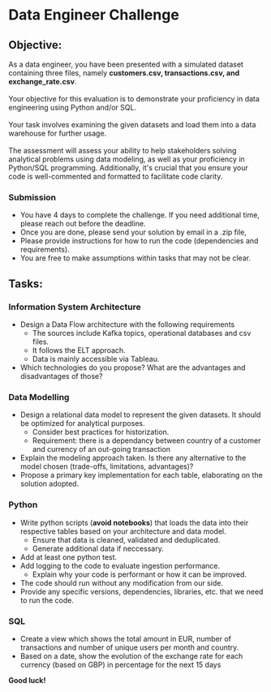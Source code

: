 # Data Engineer Challenge

## Objective:

As a data engineer, you have been presented with a simulated dataset containing three files, namely **customers.csv, transactions.csv, and exchange_rate.csv**.\
\
Your objective for this evaluation is to demonstrate your proficiency in data engineering using Python and/or SQL.\
\
Your task involves examining the given datasets and load them into a data warehouse for further usage.\
\
The assessment will assess your ability to help stakeholders solving analytical problems using data modeling, as well as your proficiency in Python/SQL programming. Additionally, it's crucial that you ensure your code is well-commented and formatted to facilitate code clarity.

### Submission
* You have 4 days to complete the challenge. If you need additional time, please reach out before the deadline.
* Once you are done, please send your solution by email in a .zip file, 
* Please provide instructions for how to run the code (dependencies and requirements).
* You are free to make assumptions within tasks that may not be clear.


## Tasks:

### Information System Architecture
* Design a Data Flow architecture with the following requirements
  * The sources include Kafka topics, operational databases and csv files.
  * It follows the ELT approach.
  * Data is mainly accessible via Tableau.
* Which technologies do you propose? What are the advantages and disadvantages of those?

### Data Modelling
* Design a relational data model to represent the given datasets. It should be optimized for analytical purposes.
  * Consider best practices for historization.
  * Requirement: there is a dependancy between country of a customer and currency of an out-going transaction
* Explain the modeling approach taken. Is there any alternative to the model chosen (trade-offs, limitations, advantages)?
* Propose a primary key implementation for each table, elaborating on the solution adopted.

### Python
* Write python scripts (**avoid notebooks**) that loads the data into their respective tables based on your architecture and data model.
  * Ensure that data is cleaned, validated and deduplicated.
  * Generate additional data if neccessary.
* Add at least one python test.
* Add logging to the code to evaluate ingestion performance.
  * Explain why your code is performant or how it can be improved.
* The code should run without any modification from our side.
* Provide any specific versions, dependencies, libraries, etc. that we need to run the code.

### SQL
* Create a view which shows the total amount in EUR, number of transactions and number of unique users per month and country.
* Based on a date, show the evolution of the exchange rate for each currency (based on GBP) in percentage for the next 15 days


**Good luck!**

